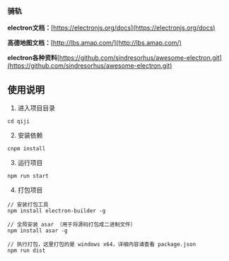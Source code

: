 ### 骑轨

**electron文档：**[https://electronjs.org/docs](https://electronjs.org/docs)

**高德地图文档：**[http://lbs.amap.com/](http://lbs.amap.com/)

**electron各种资料**[https://github.com/sindresorhus/awesome-electron.git](https://github.com/sindresorhus/awesome-electron.git)


## 使用说明

1. 进入项目目录
```
cd qiji
```

2. 安装依赖
```
cnpm install
```

3. 运行项目
```
npm run start
```

4. 打包项目
```
// 安装打包工具
npm install electron-builder -g

// 全局安装 asar （用于将源码打包成二进制文件）
npm install asar -g

// 执行打包，这里打包的是 windows x64，详细内容请查看 package.json
npm run dist
```
